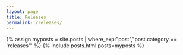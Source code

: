 ```yaml
---
layout: page
title: Releases
permalink: /releases/
---
```


<div class="home">
  {% assign myposts = site.posts | where_exp:"post","post.category == 'releases'" %}
  {% include posts.html posts=myposts %}
</div>
